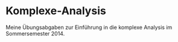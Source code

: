 Komplexe-Analysis
=================

Meine Übungsabgaben zur Einführung in die komplexe Analysis im Sommersemester 2014.
